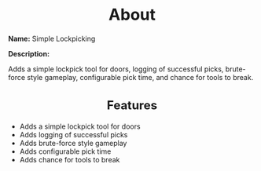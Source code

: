 <h1 style="text-align:center; font-size:2rem; font-weight:bold;">About</h1>

**Name:**
Simple Lockpicking

**Description:**

Adds a simple lockpick tool for doors, logging of successful picks, brute-force style gameplay, configurable pick time, and chance for tools to break.

<h2 style="text-align:center; font-size:1.5rem; font-weight:bold;">Features</h2>

- Adds a simple lockpick tool for doors
- Adds logging of successful picks
- Adds brute-force style gameplay
- Adds configurable pick time
- Adds chance for tools to break

